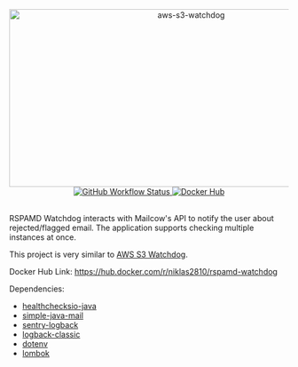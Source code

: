 <div style="width:100%;padding:0px;margin:0px" align="center">
    <img src="https://socialify.git.ci/niklas2810/rspamd-watchdog/image?description=1&font=Rokkitt&language=1&owner=1&pattern=Brick%20Wall&theme=Dark" alt="aws-s3-watchdog" width="640" height="320" />
    <br>
    <a href="https://github.com/niklas2810/rspamd-watchdog/actions">
        <img alt="GitHub Workflow Status" src="https://img.shields.io/github/workflow/status/niklas2810/rspamd-watchdog/Build%20Main%20Branch%20&%20Docker%20Image?logo=github&style=for-the-badge">
    </a>
     <a href="https://hub.docker.com/r/niklas2810/rspamd-watchdog">
        <img alt="Docker Hub" src="https://img.shields.io/badge/Docker%20Hub-Link-blue?style=for-the-badge&logo=docker"/>
     </a>
    <br>
    <br>   
</div>

RSPAMD Watchdog interacts with Mailcow's API to notify the user about rejected/flagged email.
The application supports checking multiple instances at once.

This project is very similar to [AWS S3 Watchdog](https://github.com/niklas2810/aws-s3-watchdog).

Docker Hub Link: https://hub.docker.com/r/niklas2810/rspamd-watchdog

Dependencies:

- [healthchecksio-java](https://github.com/niklas2810/healthchecksio-java)
- [simple-java-mail](https://github.com/bbottema/simple-java-mail)
- [sentry-logback](https://github.com/getsentry/sentry-java)
- [logback-classic](http://logback.qos.ch)
- [dotenv](https://github.com/cdimascio/dotenv-java) 
- [lombok](https://github.com/rzwitserloot/lombok)